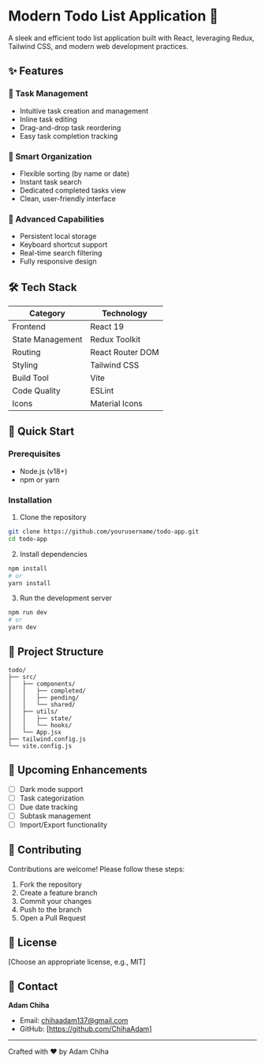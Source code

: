 # Modern Todo List Application 🚀

A sleek and efficient todo list application built with React, leveraging Redux, Tailwind CSS, and modern web development practices.

## ✨ Features

### 🔹 Task Management
- Intuitive task creation and management
- Inline task editing
- Drag-and-drop task reordering
- Easy task completion tracking

### 🔹 Smart Organization
- Flexible sorting (by name or date)
- Instant task search
- Dedicated completed tasks view
- Clean, user-friendly interface

### 🔹 Advanced Capabilities
- Persistent local storage
- Keyboard shortcut support
- Real-time search filtering
- Fully responsive design

## 🛠 Tech Stack

| Category | Technology |
|----------|------------|
| Frontend | React 19 |
| State Management | Redux Toolkit |
| Routing | React Router DOM |
| Styling | Tailwind CSS |
| Build Tool | Vite |
| Code Quality | ESLint |
| Icons | Material Icons |

## 🚀 Quick Start

### Prerequisites
- Node.js (v18+)
- npm or yarn

### Installation
1. Clone the repository
```bash
git clone https://github.com/yourusername/todo-app.git
cd todo-app
```

2. Install dependencies
```bash
npm install
# or
yarn install
```

3. Run the development server
```bash
npm run dev
# or
yarn dev
```

## 📂 Project Structure
```
todo/
├── src/
│   ├── components/
│   │   ├── completed/
│   │   ├── pending/
│   │   └── shared/
│   ├── utils/
│   │   ├── state/
│   │   └── hooks/
│   └── App.jsx
├── tailwind.config.js
└── vite.config.js
```

## 🔮 Upcoming Enhancements
- [ ] Dark mode support
- [ ] Task categorization
- [ ] Due date tracking
- [ ] Subtask management
- [ ] Import/Export functionality

## 🤝 Contributing
Contributions are welcome! Please follow these steps:

1. Fork the repository
2. Create a feature branch
3. Commit your changes
4. Push to the branch
5. Open a Pull Request

## 📄 License
[Choose an appropriate license, e.g., MIT]

## 📧 Contact
**Adam Chiha**
- Email: chihaadam137@gmail.com
- GitHub: [https://github.com/ChihaAdam]

---
Crafted with ❤️ by Adam Chiha
